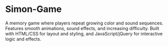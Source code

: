 # Simon-Game
A memory game where players repeat growing color and sound sequences. Features smooth animations, sound effects, and increasing difficulty. Built with HTML/CSS for layout and styling, and JavaScript/jQuery for interactive logic and effects.
